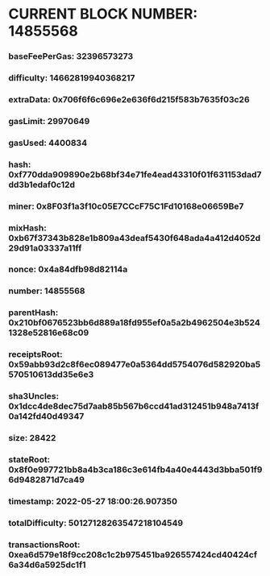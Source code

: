 # CURRENT BLOCK NUMBER: 14855568

### baseFeePerGas: 32396573273
### difficulty: 14662819940368217
### extraData: 0x706f6f6c696e2e636f6d215f583b7635f03c26
### gasLimit: 29970649
### gasUsed: 4400834
### hash: 0xf770dda909890e2b68bf34e71fe4ead43310f01f631153dad7dd3b1edaf0c12d
### miner: 0x8F03f1a3f10c05E7CCcF75C1Fd10168e06659Be7
### mixHash: 0xb67f37343b828e1b809a43deaf5430f648ada4a412d4052d29d91a03337a11ff
### nonce: 0x4a84dfb98d82114a
### number: 14855568
### parentHash: 0x210bf0676523bb6d889a18fd955ef0a5a2b4962504e3b5241328e52816e68c09
### receiptsRoot: 0x59abb93d2c8f6ec089477e0a5364dd5754076d582920ba5570510613dd35e6e3
### sha3Uncles: 0x1dcc4de8dec75d7aab85b567b6ccd41ad312451b948a7413f0a142fd40d49347
### size: 28422
### stateRoot: 0x8f0e997721bb8a4b3ca186c3e614fb4a40e4443d3bba501f96d9482871d7ca49
### timestamp: 2022-05-27 18:00:26.907350
### totalDifficulty: 50127128263547218104549
### transactionsRoot: 0xea6d579e18f9cc208c1c2b975451ba926557424cd40424cf6a34d6a5925dc1f1
